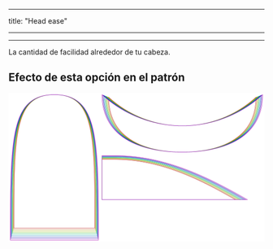 - - -
title: "Head ease"
- - -

---

La cantidad de facilidad alrededor de tu cabeza.

## Efecto de esta opción en el patrón

![Esta imagen muestra el efecto de esta opción superponiendo varias variantes que tienen un valor diferente para esta opción](holmes_headease_sample.svg "Efecto de esta opción en el patrón")
